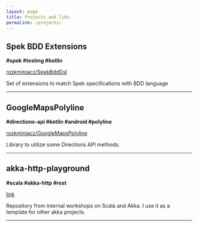 ```yaml
---
layout: page
title: Projects and libs
permalink: /projects/
---
```


## Spek BDD Extensions
**#spek #testing #kotlin**

[rozkminiacz/SpekBddDsl](https://github.com/rozkminiacz/SpekBddDsl)

Set of extensions to match Spek specifications with BDD language

---
## GoogleMapsPolyline

**#directions-api #kotlin #android #polyline**

[rozkminiacz/GoogleMapsPolyline](https://github.com/rozkminiacz/GoogleMapsPolyline)

Library to utilize some Directions API methods. 

---

## akka-http-playground
**#scala #akka-http #rest**

[link](https://github.com/rozkminiacz/akka-http-playground)

Repository from internal workshops on Scala and Akka. I use it as a template for other akka projects.


---


